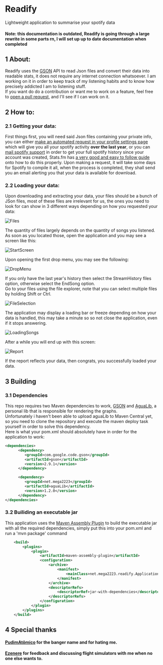 # Readify
Lightweight application to summarise your spotify data

#### Note: this documentation is outdated, Readify is going through a large rewrite in some parts rn, I will set up up to date documentation when completed

## 1 About:

Readify uses the [GSON](https://github.com/google/gson) API to read Json files and convert their data into readable stats, it does not require any internet connection whatsoever. I am working on it in order to keep track of my listening habits and to know how precisely addicted I am to listening stuff.  
If you want do do a contribution or want me to work on a feature, feel free to [open a pull request](https://github.com/Mega2223/Readify/pulls), and I'll see if I can work on it.

## 2 How to:

### 2.1 Getting your data: 

First things first, you will need said Json files containing your private info, you can either [make an automated request in your profile settings page](https://www.spotify.com/ca-en/account/privacy/) which will give you all your spotify activity **over the last year**, or you can [mail spotify support](mailto:mail:support@spotify.com) in order to get your full spotify history since your account was created, Stats.fm has [a very good and easy to follow guide](https://support.stats.fm/docs/import/streaming-history) onto how to do this properly.
Upon making a request, it will take some days for Spotify to compile it all, when the process is completed, they shall send you an email alerting you that your data is available for download.

### 2.2 Loading your data:

Upon downloading and extracting your data, your files should be a bunch of JSon files, most of these files are irrelevant for us, the ones you need to look for can show in 3 different ways depending on how you requested your data:

![Files](https://github.com/Mega2223/Readify/assets/59067466/0b8e5260-7cc1-4c14-850b-c36f8c09935e)

The quantity of files largely depends on the quantity of songs you listened. As soon as you located those, open the application and you may see a screen like this:

![StartScreen](https://github.com/Mega2223/Readify/assets/59067466/a86492a6-48bc-4b4e-a758-51b592a995a6)

Upon opening the first drop menu, you may see the following:

![DropMenu](https://github.com/Mega2223/Readify/assets/59067466/cb047d20-beb4-4b55-b3d4-7aed16a911f5)

If you only have the last year's history then select the StreamHistory files option, otherwise select the EndSong option.  
Go to your files using the file explorer, note that you can select multiple files by holding Shift or Ctrl.

![FileSelection](https://user-images.githubusercontent.com/59067466/184047914-d7643ac6-4078-4574-8bb9-ef14d7e2f8d9.png)

The application may display a loading bar or freeze depending on how your data is handled, this may take a minute so so not close the application, even if it stops answering.

![LoadingSongs](https://user-images.githubusercontent.com/59067466/184048002-0be796d2-92e0-49f5-befc-ba0bd4373ae7.png)

After a while you will end up with this screen:

![Report](https://github.com/Mega2223/Readify/assets/59067466/294e59fb-e3a1-4852-9f62-788c4d610667)


If the report reflects your data, then congrats, you successfully loaded your data.

## 3 Building

### 3.1 Dependencies

This repo requires two Maven dependencies to work, [GSON](https://github.com/google/gson) and [AguaLib](https://github.com/Mega2223/aguaLib/), a personal lib that is responsible for rendering the graphs.  
Unfortunately i haven't been able to upload aguaLib to Maven Central yet, so you need to clone the repository and execute the maven deploy task yourself in order to solve this dependency.  
Here is what your pom.xml should absolutely have in order for the application to work:
  ```xml
  <dependencies>
        <dependency>
           <groupId>com.google.code.gson</groupId>
           <artifactId>gson</artifactId>
           <version>2.9.1</version>
        </dependency>

        <dependency>
           <groupId>net.mega2223</groupId>
           <artifactId>aguaLib</artifactId>
           <version>1.2.0</version>
        </dependency>
  </dependencies>
  ```
    
### 3.2 Builiding an executable jar
    
This application uses the [Maven Assembly Plugin](https://maven.apache.org/plugins/maven-assembly-plugin/) to build the executable jar with all the required dependencies, simply put this into your pom.xml and run a 'mvn package' command
    
```xml
    <build>
        <plugins>
            <plugin>
                <artifactId>maven-assembly-plugin</artifactId>
                <configuration>
                    <archive>
                        <manifest>
                            <mainClass>net.mega2223.readify.Application</mainClass>
                        </manifest>
                    </archive>
                    <descriptorRefs>
                        <descriptorRef>jar-with-dependencies</descriptorRef>
                    </descriptorRefs>
                </configuration>
            </plugin>
        </plugins>
    </build>
```
    
## 4 Special thanks
#### [PudimAtômico](https://github.com/PudimAtomico) for the banger name and for hating me.
#### [Ezenere](https://github.com/ezenere) for feedback and discussing flight simulators with me when no one else wants to.
